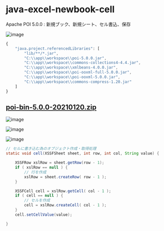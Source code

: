 # java-excel-newbook-cell
Apache POI 5.0.0 : 新規ブック、新規シート、セル書込、保存

![image](https://user-images.githubusercontent.com/1501327/129868788-d248542a-6294-4e4e-8e56-e9d140f86b93.png)


```javascript
{
    "java.project.referencedLibraries": [
        "lib/**/*.jar",
        "C:\\app\\workspace\\poi-5.0.0.jar",
        "C:\\app\\workspace\\commons-collections4-4.4.jar",
        "C:\\app\\workspace\\xmlbeans-4.0.0.jar",
        "C:\\app\\workspace\\poi-ooxml-full-5.0.0.jar",
        "C:\\app\\workspace\\poi-ooxml-5.0.0.jar",
        "C:\\app\\workspace\\commons-compress-1.20.jar"
    ]
}
```

## [poi-bin-5.0.0-20210120.zip](https://www.apache.org/dyn/closer.lua/poi/release/bin/poi-bin-5.0.0-20210120.zip)

![image](https://user-images.githubusercontent.com/1501327/129868195-c8653358-3c1c-4e12-b237-88ce7660d0a5.png)

![image](https://user-images.githubusercontent.com/1501327/129868349-c1654a8d-e06d-44ca-ac22-795f4523bc81.png)

![image](https://user-images.githubusercontent.com/1501327/129868437-62274b8f-0f06-4f69-ab28-db54c70cb5e7.png)

```java
// セルに書き込む為のオブジェクト作成・取得処理
static void cell(XSSFSheet sheet, int row, int col, String value) {

    XSSFRow xslRow = sheet.getRow(row - 1);
    if ( xslRow == null ) {
        // 行を作成
        xslRow = sheet.createRow( row - 1 );
    }

    XSSFCell cell = xslRow.getCell( col - 1 );
    if ( cell == null ) {
        // セルを作成
        cell = xslRow.createCell( col - 1 );
    }
    cell.setCellValue(value);

}
```
